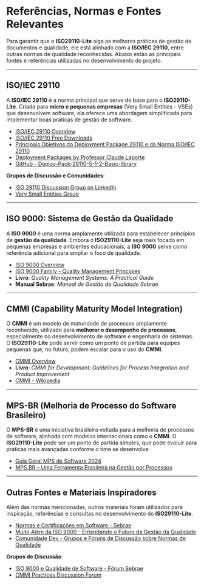 # **Referências, Normas e Fontes Relevantes**

Para garantir que o **ISO29110-Lite** siga as melhores práticas de gestão de documentos e qualidade, ele está alinhado com a **ISO/IEC 29110**, entre outras normas de qualidade reconhecidas. Abaixo estão as principais fontes e referências utilizadas no desenvolvimento do projeto.

---

## **ISO/IEC 29110**

A **ISO/IEC 29110** é a norma principal que serve de base para o **ISO29110-Lite**. Criada para **micro e pequenas empresas** (Very Small Entities - VSEs) que desenvolvem software, ela oferece uma abordagem simplificada para implementar boas práticas de gestão de software.

- [ISO/IEC 29110 Overview](https://www.iso.org/standard/62790.html)  
- [ISO/IEC 29110 Free Downloads](https://standards.iso.org/iso/29110)  
- [Principais Objetivos do Deployment Package 29110 e da Norma ISO/IEC 29110](https://www.inf.ufsc.br/~jean.hauck/guias/29110/)  
- [Deployment Packages by Professor Claude Laporte](http://profs.etsmtl.ca/claporte/english/vse/)  
- [GitHub - Deploy-Pack-29110-5-1-2-Basic-library](https://github.com/olea/Deploy-Pack-29110-5-1-2-Basic-library)  

**Grupos de Discussão e Comunidades**:
- [ISO 29110 Discussion Group on LinkedIn](https://www.linkedin.com/groups/ISO-29110-Discussion-Group-4915577/)  
- [Very Small Entities Group](https://groups.google.com/g/very-small-entities-vses)  

---

## **ISO 9000: Sistema de Gestão da Qualidade**

A **ISO 9000** é uma norma amplamente utilizada para estabelecer princípios de **gestão da qualidade**. Embora o **ISO29110-Lite** seja mais focado em pequenas empresas e ambientes educacionais, a **ISO 9000** serve como referência adicional para ampliar o foco de qualidade.

- [ISO 9000 Overview](https://www.iso.org/iso-9001-quality-management.html)  
- [ISO 9000 Family - Quality Management Principles](https://www.iso.org/iso-9001-quality-management.html)  
- **Livro**: *Quality Management Systems: A Practical Guide*  
- **Manual Sebrae**: *Manual de Gestão da Qualidade Sebrae*

---

## **CMMI (Capability Maturity Model Integration)**

O **CMMI** é um modelo de maturidade de processos amplamente reconhecido, utilizado para **melhorar o desempenho de processos**, especialmente no desenvolvimento de software e engenharia de sistemas. O **ISO29110-Lite** pode servir como um ponto de partida para equipes pequenas que, no futuro, podem escalar para o uso do **CMMI**.

- [CMMI Overview](https://cmmiinstitute.com/cmmi)  
- **Livro**: *CMMI for Development: Guidelines for Process Integration and Product Improvement*  
- [CMMI - Wikipedia](https://en.wikipedia.org/wiki/Capability_Maturity_Model_Integration)

---

## **MPS-BR (Melhoria de Processo do Software Brasileiro)**

O **MPS-BR** é uma iniciativa brasileira voltada para a melhoria de processos de software, alinhada com modelos internacionais como o **CMMI**. O **ISO29110-Lite** pode ser um ponto de partida simples, que pode evoluir para práticas mais avançadas conforme o time se desenvolve.

- [Guia Geral MPS de Software 2024](https://softex.br/download/guia-geral-mps-de-software2024/#)  
- [MPS.BR – Uma Ferramenta Brasileira na Gestão por Processos](https://softex.br/download/guia-geral-mps-de-software2024/#)  

---

## **Outras Fontes e Materiais Inspiradores**

Além das normas mencionadas, outros materiais foram utilizados para inspiração, referências e consultas no desenvolvimento do **ISO29110-Lite**.

- [Normas e Certificações em Software - Sebrae](https://bis.sebrae.com.br/bis/download.zhtml?t=D&uid=02f09c945e1a1a0789a6cdef2b04654b)  
- [Muito Além da ISO 9000 - Entendendo o Futuro da Gestão da Qualidade](https://gestaoqualidade.com.br/artigos/muito-alem-da-iso-9000/)  
- [Comunidade Dev - Grupos e Fóruns de Discussão sobre Normas de Qualidade](https://dev.to/tags/quality)

**Grupos de Discussão**:
- [ISO 9000 e Qualidade de Software - Fórum Sebrae](https://comunidadesebrae.com.br/iso9000-software)  
- [CMMI Practices Discussion Forum](https://www.researchgate.net/topic/CMMI)
